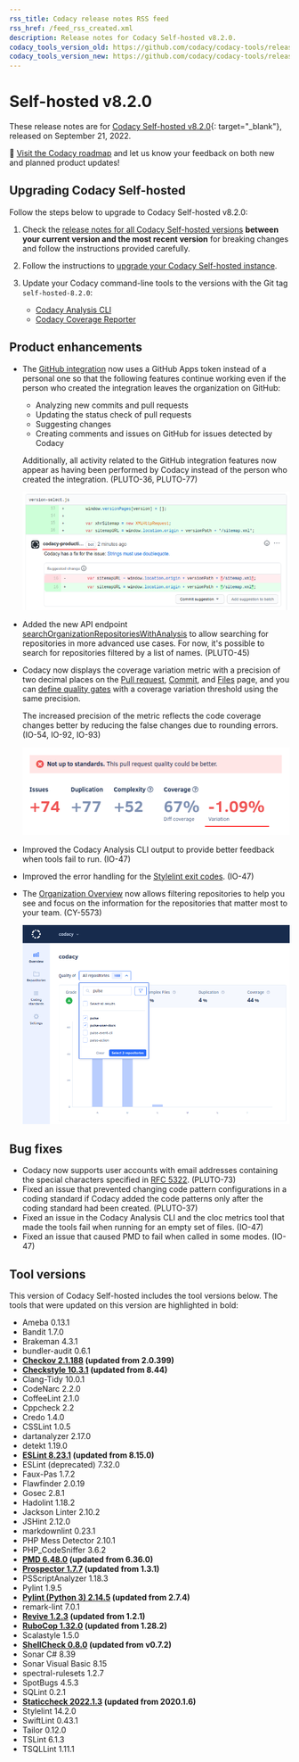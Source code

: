 ```yaml
---
rss_title: Codacy release notes RSS feed
rss_href: /feed_rss_created.xml
description: Release notes for Codacy Self-hosted v8.2.0.
codacy_tools_version_old: https://github.com/codacy/codacy-tools/releases/tag/6.1.25
codacy_tools_version_new: https://github.com/codacy/codacy-tools/releases/tag/6.3.0
---
```


# Self-hosted v8.2.0

These release notes are for [Codacy Self-hosted v8.2.0](https://github.com/codacy/chart/releases/tag/8.2.0){: target="_blank"}, released on September 21, 2022.<!-- TODO Update release date -->

📢 [Visit the Codacy roadmap](https://roadmap.codacy.com) and <span class="skip-vale">let us know</span> your feedback on both new and planned product updates!

<!--TODO Check these issues manually

Mention the change from https://github.com/codacy/chart/pull/744 in the release notes for the next Codacy Self-hosted version.

Jira issues without release notes
-   https://codacy.atlassian.net/browse/CY-6455
-   https://codacy.atlassian.net/browse/CY-6410
-   https://codacy.atlassian.net/browse/CY-6251
-   https://codacy.atlassian.net/browse/CY-6166
-   https://codacy.atlassian.net/browse/CY-3958

Jira issues with disabled release notes
-   https://codacy.atlassian.net/browse/CY-6459
-   https://codacy.atlassian.net/browse/CY-6439
-   https://codacy.atlassian.net/browse/CY-6425
-   https://codacy.atlassian.net/browse/CY-6191
-->

## Upgrading Codacy Self-hosted

Follow the steps below to upgrade to Codacy Self-hosted v8.2.0:

1.  Check the [release notes for all Codacy Self-hosted versions](../index.md#self-hosted) **between your current version and the most recent version** for breaking changes and follow the instructions provided <span class="skip-vale">carefully</span>.

1.  Follow the instructions to [upgrade your Codacy Self-hosted instance](https://docs.codacy.com/v8.2/chart/maintenance/upgrade/).

1.  Update your Codacy command-line tools to the versions with the Git tag `self-hosted-8.2.0`:

    -   [Codacy Analysis CLI](https://github.com/codacy/codacy-analysis-cli/releases/tag/self-hosted-8.2.0)
    -   [Codacy Coverage Reporter](https://github.com/codacy/codacy-coverage-reporter/releases/tag/self-hosted-8.2.0)

## Product enhancements

-   The [GitHub integration](https://docs.codacy.com/v8.2/repositories-configure/integrations/github-integration/) now uses a GitHub Apps token instead of a personal one so that the following features continue working even if the person who created the integration leaves the organization on GitHub:

    -   Analyzing new commits and pull requests
    -   Updating the status check of pull requests
    -   Suggesting changes
    -   Creating comments and issues on GitHub for issues detected by Codacy

    Additionally, all activity related to the GitHub integration features now appear as having been performed by Codacy instead of the person who created the integration. (PLUTO-36, PLUTO-77)

    ![Suggested fix created by the Codacy GitHub integration](../images/pluto-77.png)

-   Added the new API endpoint [searchOrganizationRepositoriesWithAnalysis](https://api.codacy.com/api/api-docs#searchorganizationrepositorieswithanalysis) to allow searching for repositories in more advanced use cases. For now, it's possible to search for repositories filtered by a list of names. (PLUTO-45)

-   Codacy now displays the coverage variation metric with a precision of two decimal places on the [Pull request](https://docs.codacy.com/v8.2/repositories/pull-requests/), [Commit](https://docs.codacy.com/v8.2/repositories/commits/), and [Files](https://docs.codacy.com/v8.2/repositories/files/) page, and you can [define quality gates](https://docs.codacy.com/v8.2/repositories-configure/adjusting-quality-settings/#gates) with a coverage variation threshold using the same precision.

    The increased precision of the metric reflects the code coverage changes better by reducing the false changes due to rounding errors. (IO-54, IO-92, IO-93)

    ![Coverage variation on the Pull request quality overview](../images/io-92.png)

-   Improved the Codacy Analysis CLI output to provide better feedback when tools fail to run. (IO-47)

-   Improved the error handling for the [Stylelint exit codes](https://stylelint.io/user-guide/usage/cli/#exit-codes). (IO-47)

-   The [Organization Overview](https://docs.codacy.com/v8.2/organizations/organization-overview/) now allows filtering repositories to help you see and focus on the information for the repositories that matter most to your team. (CY-5573)

    ![Repository filter on the Organization Overview](../images/cy-5573.png)

## Bug fixes

-   Codacy now supports user accounts with email addresses containing the special characters specified in [RFC 5322](https://www.rfc-editor.org/rfc/rfc5322#section-3.4.1). (PLUTO-73)
-   Fixed an issue that prevented changing code pattern configurations in a coding standard if Codacy added the code patterns only after the coding standard had been created. (PLUTO-37)
-   Fixed an issue in the Codacy Analysis CLI and the cloc metrics tool that made the tools fail when running for an empty set of files. (IO-47)
-   Fixed an issue that caused PMD to fail when called in some modes. (IO-47)

## Tool versions

This version of Codacy Self-hosted includes the tool versions below. The tools that were updated on this version are highlighted in bold:

-   Ameba 0.13.1
-   Bandit 1.7.0
-   Brakeman 4.3.1
-   bundler-audit 0.6.1
-   **[Checkov 2.1.188](https://github.com/bridgecrewio/checkov/releases/tag/2.1.188) (updated from 2.0.399)**
-   **[Checkstyle 10.3.1](https://checkstyle.sourceforge.io/releasenotes.html#Release_10.3.1) (updated from 8.44)**
-   Clang-Tidy 10.0.1
-   CodeNarc 2.2.0
-   CoffeeLint 2.1.0
-   Cppcheck 2.2
-   Credo 1.4.0
-   CSSLint 1.0.5
-   dartanalyzer 2.17.0
-   detekt 1.19.0
-   **[ESLint 8.23.1](https://github.com/eslint/eslint/releases/tag/v8.23.1) (updated from 8.15.0)**
-   ESLint (deprecated) 7.32.0
-   Faux-Pas 1.7.2
-   Flawfinder 2.0.19
-   Gosec 2.8.1
-   Hadolint 1.18.2
-   Jackson Linter 2.10.2
-   JSHint 2.12.0
-   markdownlint 0.23.1
-   PHP Mess Detector 2.10.1
-   PHP_CodeSniffer 3.6.2
-   **[PMD 6.48.0](https://pmd.sourceforge.io/pmd-6.48.0/pmd_release_notes.html) (updated from 6.36.0)**
-   **[Prospector 1.7.7](https://github.com/PyCQA/prospector/releases/tag/1.7.7) (updated from 1.3.1)**
-   PSScriptAnalyzer 1.18.3
-   Pylint 1.9.5
-   **[Pylint (Python 3) 2.14.5](https://github.com/PyCQA/pylint/releases/tag/v2.14.5) (updated from 2.7.4)**
-   remark-lint 7.0.1
-   **[Revive 1.2.3](https://github.com/mgechev/revive/releases/tag/v1.2.3) (updated from 1.2.1)**
-   **[RuboCop 1.32.0](https://github.com/rubocop/rubocop/releases/tag/v1.32.0) (updated from 1.28.2)**
-   Scalastyle 1.5.0
-   **[ShellCheck 0.8.0](https://github.com/koalaman/shellcheck/blob/master/CHANGELOG.md#v080---2021-11-06) (updated from v0.7.2)**
-   Sonar C# 8.39
-   Sonar Visual Basic 8.15
-   spectral-rulesets 1.2.7
-   SpotBugs 4.5.3
-   SQLint 0.2.1
-   **[Staticcheck 2022.1.3](https://staticcheck.io/changes/2022.1/#2022.1.3) (updated from 2020.1.6)**
-   Stylelint 14.2.0
-   SwiftLint 0.43.1
-   Tailor 0.12.0
-   TSLint 6.1.3
-   TSQLLint 1.11.1
